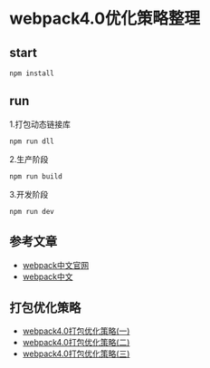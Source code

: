# webpack4.0优化策略整理

## start

```
npm install
```

## run

1.打包动态链接库

```
npm run dll
```

2.生产阶段

```
npm run build
```

3.开发阶段

```
npm run dev
```

## 参考文章
- [webpack中文官网](https://doc.webpack-china.org/guides/)
- [webpack中文](http://www.css88.com/doc/webpack/guides/)

## 打包优化策略
- [webpack4.0打包优化策略(一)](https://juejin.im/post/5abbc2ca5188257ddb0fae9b)
- [webpack4.0打包优化策略(二)](https://juejin.im/post/5ac769e7f265da237b225490)
- [webpack4.0打包优化策略(三)](https://juejin.im/post/5ac76a8f51882555677ecc06)
